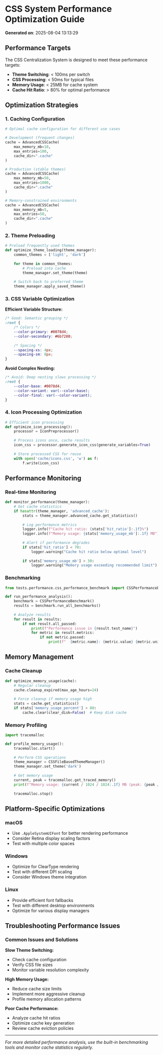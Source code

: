 # CSS System Performance Optimization Guide

**Generated on**: 2025-08-04 13:13:29

## Performance Targets

The CSS Centralization System is designed to meet these performance targets:

- **Theme Switching**: < 100ms per switch
- **CSS Processing**: < 50ms for typical files
- **Memory Usage**: < 25MB for cache system
- **Cache Hit Ratio**: > 80% for optimal performance

## Optimization Strategies

### 1. Caching Configuration

```python
# Optimal cache configuration for different use cases

# Development (frequent changes)
cache = AdvancedCSSCache(
    max_memory_mb=10,
    max_entries=100,
    cache_dir=".cache"
)

# Production (stable themes)
cache = AdvancedCSSCache(
    max_memory_mb=50,
    max_entries=1000,
    cache_dir=".cache"
)

# Memory-constrained environments
cache = AdvancedCSSCache(
    max_memory_mb=5,
    max_entries=50,
    cache_dir=".cache"
)
```

### 2. Theme Preloading

```python
# Preload frequently used themes
def optimize_theme_loading(theme_manager):
    common_themes = ['light', 'dark']
    
    for theme in common_themes:
        # Preload into cache
        theme_manager.set_theme(theme)
    
    # Switch back to preferred theme
    theme_manager.apply_saved_theme()
```

### 3. CSS Variable Optimization

**Efficient Variable Structure:**
```css
/* Good: Semantic grouping */
:root {
    /* Colors */
    --color-primary: #0078d4;
    --color-secondary: #6b7280;
    
    /* Spacing */
    --spacing-xs: 4px;
    --spacing-sm: 8px;
}
```

**Avoid Complex Nesting:**
```css
/* Avoid: Deep nesting slows processing */
:root {
    --color-base: #0078d4;
    --color-variant: var(--color-base);
    --color-final: var(--color-variant);
}
```

### 4. Icon Processing Optimization

```python
# Efficient icon processing
def optimize_icon_processing():
    processor = IconPreprocessor()
    
    # Process icons once, cache results
    icon_css = processor.generate_icon_css(generate_variables=True)
    
    # Store processed CSS for reuse
    with open('cache/icons.css', 'w') as f:
        f.write(icon_css)
```

## Performance Monitoring

### Real-time Monitoring

```python
def monitor_performance(theme_manager):
    # Get cache statistics
    if hasattr(theme_manager, 'advanced_cache'):
        stats = theme_manager.advanced_cache.get_statistics()
        
        # Log performance metrics
        logger.info(f"Cache hit ratio: {stats['hit_ratio']:.1f}%")
        logger.info(f"Memory usage: {stats['memory_usage_mb']:.1f} MB")
        
        # Alert if performance degrades
        if stats['hit_ratio'] < 70:
            logger.warning("Cache hit ratio below optimal level")
        
        if stats['memory_usage_mb'] > 30:
            logger.warning("Memory usage exceeding recommended limit")
```

### Benchmarking

```python
from tests.performance.css_performance_benchmark import CSSPerformanceBenchmark

def run_performance_analysis():
    benchmark = CSSPerformanceBenchmark()
    results = benchmark.run_all_benchmarks()
    
    # Analyze results
    for result in results:
        if not result.all_passed:
            print(f"Performance issue in {result.test_name}")
            for metric in result.metrics:
                if not metric.passed:
                    print(f"  {metric.name}: {metric.value} {metric.unit} (target: {metric.target})")
```

## Memory Management

### Cache Cleanup

```python
def optimize_memory_usage(cache):
    # Regular cleanup
    cache.cleanup_expired(max_age_hours=24)
    
    # Force cleanup if memory usage high
    stats = cache.get_statistics()
    if stats['memory_usage_percent'] > 80:
        cache.clear(clear_disk=False)  # Keep disk cache
```

### Memory Profiling

```python
import tracemalloc

def profile_memory_usage():
    tracemalloc.start()
    
    # Perform CSS operations
    theme_manager = CSSFileBasedThemeManager()
    theme_manager.set_theme('dark')
    
    # Get memory usage
    current, peak = tracemalloc.get_traced_memory()
    print(f"Memory usage: {current / 1024 / 1024:.1f} MB (peak: {peak / 1024 / 1024:.1f} MB)")
    
    tracemalloc.stop()
```

## Platform-Specific Optimizations

### macOS
- Use `.AppleSystemUIFont` for better rendering performance
- Consider Retina display scaling factors
- Test with multiple color spaces

### Windows
- Optimize for ClearType rendering
- Test with different DPI scaling
- Consider Windows theme integration

### Linux
- Provide efficient font fallbacks
- Test with different desktop environments
- Optimize for various display managers

## Troubleshooting Performance Issues

### Common Issues and Solutions

**Slow Theme Switching:**
- Check cache configuration
- Verify CSS file sizes
- Monitor variable resolution complexity

**High Memory Usage:**
- Reduce cache size limits
- Implement more aggressive cleanup
- Profile memory allocation patterns

**Poor Cache Performance:**
- Analyze cache hit ratios
- Optimize cache key generation
- Review cache eviction policies

---

*For more detailed performance analysis, use the built-in benchmarking tools and monitor cache statistics regularly.*
